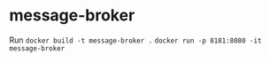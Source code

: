 # message-broker

Run
```docker build -t message-broker .```
```docker run -p 8181:8080 -it message-broker```